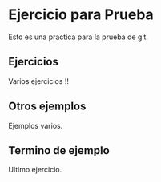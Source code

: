 # Ejercicio para Prueba
Esto es una practica para la prueba de git.

## Ejercicios

Varios ejercicios !!

## Otros ejemplos

Ejemplos varios.

## Termino de ejemplo 

Ultimo ejercicio.
